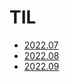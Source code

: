 # TIL



- [2022.07](https://github.com/projectmiluju/TIL/tree/main/202207)
- [2022.08](https://github.com/projectmiluju/TIL/tree/main/202208)
- [2022.09](https://github.com/projectmiluju/TIL/tree/main/202209)


